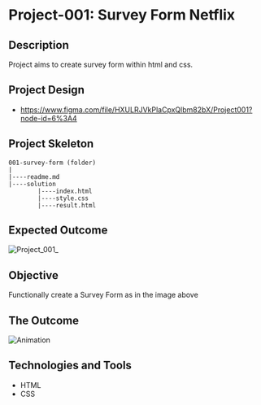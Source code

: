 # Project-001: Survey Form Netflix

## Description
Project aims to create survey form within html and css.

## Project Design

- <a href="https://www.figma.com/file/HXULRJVkPlaCpxQlbm82bX/Project001?node-id=6%3A4">https://www.figma.com/file/HXULRJVkPlaCpxQlbm82bX/Project001?node-id=6%3A4<a>

## Project Skeleton 

```
001-survey-form (folder)
|
|----readme.md                   
|----solution
        |----index.html  
        |----style.css   
        |----result.html 
```

## Expected Outcome

![Project_001_](https://user-images.githubusercontent.com/72518776/227384060-ebde2b1f-a24e-41a4-b5ea-f9b685e1309a.png)


## Objective

Functionally create a Survey Form as in the image above
	
## The Outcome
 
![Animation](https://user-images.githubusercontent.com/72518776/227383539-1b892ac4-87fc-4c72-88b5-279dba001c7b.gif)

## Technologies and Tools

- HTML
- CSS 
